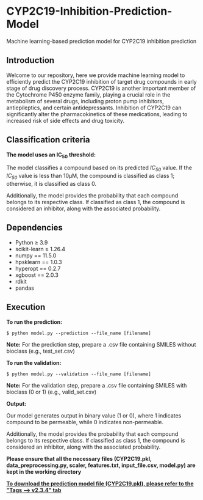 # CYP2C19-Inhibition-Prediction-Model
Machine learning-based prediction model for CYP2C19 inhibition prediction

## Introduction ## 

Welcome to our repository, here we provide machine learning model to efficiently predict the CYP2C19 inhibition of target drug compounds in early stage of drug discovery process. CYP2C19 is another important member of the Cytochrome P450 enzyme family, playing a crucial role in the metabolism of several drugs, including proton pump inhibitors, antiepileptics, and certain antidepressants. Inhibition of CYP2C19 can significantly alter the pharmacokinetics of these medications, leading to increased risk of side effects and drug toxicity.

## Classification criteria ##
<strong>The model uses an IC<sub>50</sub> threshold:</strong>

The model classifies a compound based on its predicted <em>IC<sub>50</sub></em> value. If the <em>IC<sub>50</sub></em> value is less than 10μM, the compound is classified as class 1; otherwise, it is classified as class 0. 

Additionally, the model provides the probability that each compound belongs to its respective class. If classified as class 1, the compound is considered an inhibitor, along with the associated probability.

## Dependencies ##

- Python ≥ 3.9
- scikit-learn ≥ 1.26.4
- numpy == 11.5.0
- hpsklearn == 1.0.3
- hyperopt == 0.2.7
- xgboost == 2.0.3
- rdkit
- pandas

## Execution ##
**To run the prediction:**

```
$ python model.py --prediction --file_name [filename] 
```
<strong>Note:</strong> For the prediction step, prepare a .csv file containing SMILES without bioclass (e.g., test_set.csv)

**To run the validation:**

```
$ python model.py --validation --file_name [filename] 
```
<strong>Note:</strong> For the validation step, prepare a .csv file containing SMILES with bioclass (0 or 1) (e.g., valid_set.csv)

**Output:**

Our model generates output in binary value (1 or 0), where 1 indicates compound to be permeable, while 0 indicates non-permeable.

Additionally, the model provides the probability that each compound belongs to its respective class. If classified as class 1, the compound is considered an inhibitor, along with the associated probability.

 
**Please ensure that all the necessary files (CYP2C19.pkl, data_preprocessing.py, scaler, features.txt, input_file.csv, model.py) are kept in the working directory**

**<ins>To download the prediction model file (CYP2C19.pkl), please refer to the "Tags --> v2.3.4" tab</ins>**
